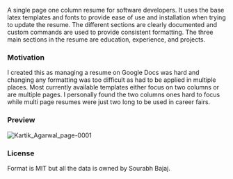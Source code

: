 A single page one column resume for software developers. It uses the base latex templates and fonts to provide ease of use and installation when trying to update the resume. The different sections are clearly documented and custom commands are used to provide consistent formatting. The three main sections in the resume are education, experience, and projects.

### Motivation

I created this as managing a resume on Google Docs was hard and changing any formatting was too difficult as had to be applied in multiple places. Most currently available templates either focus on two columns or are multiple pages. I personally found the two columns ones hard to focus while multi page resumes were just two long to be used in career fairs.

### Preview
![Kartik_Agarwal_page-0001](https://github.com/kartikag01/resume/assets/10574227/7c4ed9d6-71f3-49e3-9188-b214fbec4473)


### License
Format is MIT but all the data is owned by Sourabh Bajaj.
